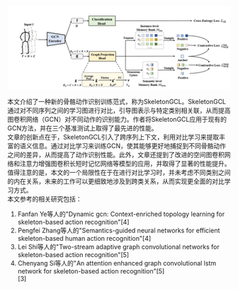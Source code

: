 ![\<img alt="" data-attachment-key="27ZMG2IN" width="1206" height="453" src="attachments/27ZMG2IN.png" ztype="zimage">](attachments/27ZMG2IN.png)

本文介绍了一种新的骨骼动作识别训练范式，称为SkeletonGCL。SkeletonGCL通过对不同序列之间的学习图进行对比，引导图表示与特定类别相关联，从而提高图卷积网络（GCN）对不同动作的识别能力。作者将SkeletonGCL应用于现有的GCN方法，并在三个基准测试上取得了最先进的性能。\
文章的创新点在于，SkeletonGCL引入了跨序列上下文，利用对比学习来提取丰富的语义信息。通过对比学习来训练GCN，使其能够更好地捕捉到不同骨骼动作之间的差异，从而提高了动作识别性能。此外，文章还提到了改进的空间图卷积网络和注意力增强图卷积长短时记忆网络等模型的应用，并取得了显著的性能提升。\
值得注意的是，本文的一个局限性在于在进行对比学习时，并未考虑不同类别之间的内在关系，未来的工作可以更细致地涉及到跨类关系，从而实现更全面的对比学习方式。\
本文参考的相关研究包括：

1.  Fanfan Ye等人的"Dynamic gcn: Context-enriched topology learning for skeleton-based action recognition"\[4]
2.  Pengfei Zhang等人的"Semantics-guided neural networks for efficient skeleton-based human action recognition"\[4]
3.  Lei Shi等人的"Two-stream adaptive graph convolutional networks for skeleton-based action recognition"\[5]
4.  Chenyang Si等人的"An attention enhanced graph convolutional lstm network for skeleton-based action recognition"\[5]\
    \[3]
